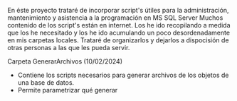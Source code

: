 En éste proyecto trataré de incorporar script's útiles para la administración, mantenimiento y asistencia a la programación en MS SQL Server
Muchos contenido de los script's están en internet.
Los he ido recopilando a medida que los he necesitado y los he ido acumulando un poco desordenadamente en mis carpetas locales.
Trataré de organizarlos y dejarlos a dispocisión de otras personas a las que les pueda servir.

Carpeta GenerarArchivos (10/02/2024)
- Contiene los scripts necesarios para generar archivos de los objetos de una base de datos.
- Permite parametrizar qué generar

